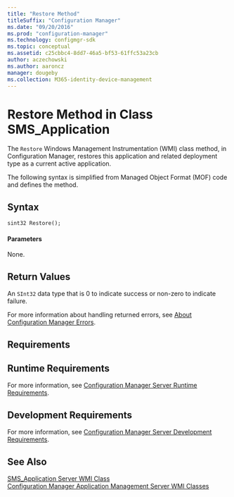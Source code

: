 ```yaml
---
title: "Restore Method"
titleSuffix: "Configuration Manager"
ms.date: "09/20/2016"
ms.prod: "configuration-manager"
ms.technology: configmgr-sdk
ms.topic: conceptual
ms.assetid: c25cbbc4-8dd7-46a5-bf53-61ffc53a23cb
author: aczechowski
ms.author: aaroncz
manager: dougeby
ms.collection: M365-identity-device-management
---
```

# Restore Method in Class SMS_Application
The `Restore` Windows Management Instrumentation (WMI) class method, in Configuration Manager, restores this application and related deployment type as a current active application.  

 The following syntax is simplified from Managed Object Format (MOF) code and defines the method.  

## Syntax  

```  
sint32 Restore();  
```  

#### Parameters  
 None.  

## Return Values  
 An `SInt32` data type that is 0 to indicate success or non-zero to indicate failure.  

 For more information about handling returned errors, see [About Configuration Manager Errors](../../../develop/core/understand/about-configuration-manager-errors.md).  

## Requirements  

## Runtime Requirements  
 For more information, see [Configuration Manager Server Runtime Requirements](../../../develop/core/reqs/server-runtime-requirements.md).  

## Development Requirements  
 For more information, see [Configuration Manager Server Development Requirements](../../../develop/core/reqs/server-development-requirements.md).  

## See Also  
 [SMS_Application Server WMI Class](../../../develop/reference/apps/sms_application-server-wmi-class.md)   
 [Configuration Manager Application Management Server WMI Classes](../../../develop/reference/apps/application-management-server-wmi-classes.md)

